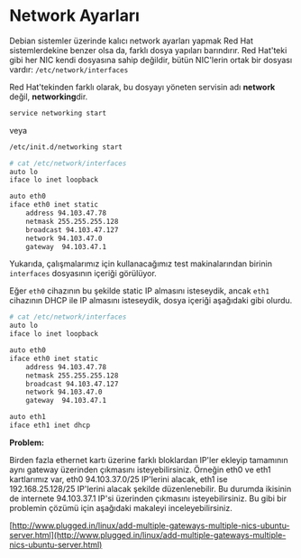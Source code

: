 # Network Ayarları

Debian sistemler üzerinde kalıcı network ayarları yapmak Red Hat sistemlerdekine benzer olsa da, farklı dosya yapıları barındırır. Red Hat'teki gibi her NIC kendi dosyasına sahip değildir, bütün NIC'lerin ortak bir dosyası vardır: ```/etc/network/interfaces```

Red Hat'tekinden farklı olarak, bu dosyayı yöneten servisin adı **network** değil, **networking**dir.

```bash
service networking start
```

veya

```bash
/etc/init.d/networking start
```

```bash
# cat /etc/network/interfaces 
auto lo
iface lo inet loopback

auto eth0
iface eth0 inet static
	address 94.103.47.78
	netmask 255.255.255.128
	broadcast 94.103.47.127
	network 94.103.47.0
	gateway  94.103.47.1
```

Yukarıda, çalışmalarımız için kullanacağımız test makinalarından birinin ```interfaces``` dosyasının içeriği görülüyor.

Eğer ```eth0``` cihazının bu şekilde static IP almasını isteseydik, ancak ```eth1``` cihazının DHCP ile IP almasını isteseydik, dosya içeriği aşağıdaki gibi olurdu.

```bash
# cat /etc/network/interfaces 
auto lo
iface lo inet loopback

auto eth0
iface eth0 inet static
	address 94.103.47.78
	netmask 255.255.255.128
	broadcast 94.103.47.127
	network 94.103.47.0
	gateway  94.103.47.1

auto eth1
iface eth1 inet dhcp
```

**Problem:**

Birden fazla ethernet kartı üzerine farklı bloklardan IP'ler ekleyip tamamının aynı gateway üzerinden çıkmasını isteyebilirsiniz. Örneğin eth0 ve eth1 kartlarımız var, eth0 94.103.37.0/25 IP'lerini alacak, eth1 ise 192.168.25.128/25 IP'lerini alacak şekilde düzenlenebilir. Bu durumda ikisinin de internete 94.103.37.1 IP'si üzerinden çıkmasını isteyebilirsiniz. Bu gibi bir problemin çözümü için aşağıdaki makaleyi inceleyebilirsiniz.

[http://www.plugged.in/linux/add-multiple-gateways-multiple-nics-ubuntu-server.html](http://www.plugged.in/linux/add-multiple-gateways-multiple-nics-ubuntu-server.html)